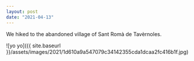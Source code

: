 ```yaml
---
layout: post
date: "2021-04-13"
---
```


We hiked to the abandoned village of Sant Romà de Tavèrnoles.

![yo yo]({{ site.baseurl }}/assets/images/2021/1d610a9a547079c34142355cda1dcaa2fc416b1f.jpg)
